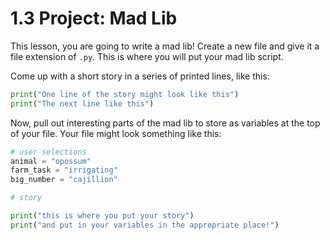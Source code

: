 # 1.3 Project: Mad Lib

This lesson, you are going to write a mad lib! Create a new file and give it a file extension of `.py`. This is where you will put your mad lib script.

Come up with a short story in a series of printed lines, like this:

```python
print("One line of the story might look like this")
print("The next line like this")
```

Now, pull out interesting parts of the mad lib to store as variables at the top of your file. Your file might look something like this:

```python
# user selections
animal = "opossum"
farm_task = "irrigating"
big_number = "cajillion"

# story

print("this is where you put your story")
print("and put in your variables in the appropriate place!")
```
